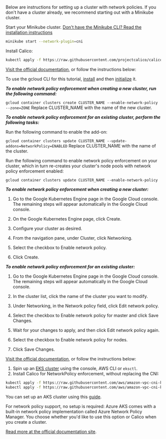 Below are instructions for setting up a cluster with network policies.
If you don't have a cluster already, we recommend starting out with a Minikube cluster.

<Tabs groupId="cni">
<TabItem value="minikube" label="Minikube">
    Start your Minikube cluster. <a href="https://minikube.sigs.k8s.io/docs/start/">Don't have the Minikube CLI? Read the installation instructions</a>

```bash
minikube start --network-plugin=cni
```

Install Calico:
```bash
kubectl apply -f https://raw.githubusercontent.com/projectcalico/calico/v3.24.1/manifests/calico.yaml
```
</TabItem>
<TabItem value="gke" label="Google GKE">
<a href="https://cloud.google.com/kubernetes-engine/docs/how-to/network-policy#gcloud">Visit the official documentation</a>, or follow the instructions below:
<Tabs>
<TabItem value="cli" label="gcloud CLI">

To use the gcloud CLI for this tutorial, [install](https://cloud.google.com/sdk/docs/install) and then 
[initialize](https://cloud.google.com/sdk/docs/initializing) it.

***To enable network policy enforcement when creating a new cluster, run the following command:***


`gcloud container clusters create CLUSTER_NAME --enable-network-policy --zone=ZONE`
Replace CLUSTER_NAME with the name of the new cluster.

***To enable network policy enforcement for an existing cluster, perform the following tasks:***

Run the following command to enable the add-on:


`gcloud container clusters update CLUSTER_NAME --update-addons=NetworkPolicy=ENABLED`
Replace CLUSTER_NAME with the name of the cluster.

Run the following command to enable network policy enforcement on your cluster, which in turn re-creates your cluster's node pools with network policy enforcement enabled:

`gcloud container clusters update CLUSTER_NAME --enable-network-policy`
</TabItem>
<TabItem value="console" label="Console">

***To enable network policy enforcement when creating a new cluster:***

1. Go to the Google Kubernetes Engine page in the Google Cloud console.
   The remaining steps will appear automatically in the Google Cloud console.

2. On the Google Kubernetes Engine page, click Create.
3. Configure your cluster as desired.
4. From the navigation pane, under Cluster, click Networking.
5. Select the checkbox to Enable network policy.
6. Click Create.


***To enable network policy enforcement for an existing cluster:***

1. Go to the Google Kubernetes Engine page in the Google Cloud console. The remaining steps will appear automatically in the Google Cloud console.

2. In the cluster list, click the name of the cluster you want to modify.
3. Under Networking, in the Network policy field, click Edit network policy.
4. Select the checkbox to Enable network policy for master and click Save Changes.
5. Wait for your changes to apply, and then click Edit network policy again.
6. Select the checkbox to Enable network policy for nodes.
7. Click Save Changes.

</TabItem>
</Tabs>
</TabItem>
<TabItem value="eks" label="AWS EKS">
<a href="https://docs.aws.amazon.com/eks/latest/userguide/calico.html">Visit the official documentation</a>, or follow the instructions below:

1. Spin up an [EKS cluster](https://docs.aws.amazon.com/eks/latest/userguide/create-cluster.html) using the console, AWS CLI or `eksctl`.
2. Install Calico for NetworkPolicy enforcement, without replacing the CNI:
```bash
kubectl apply -f https://raw.githubusercontent.com/aws/amazon-vpc-cni-k8s/master/config/master/calico-operator.yaml
kubectl apply -f https://raw.githubusercontent.com/aws/amazon-vpc-cni-k8s/master/config/master/calico-crs.yaml
```
</TabItem>
<TabItem value="aks" label="Azure AKS">

You can set up an AKS cluster using this [guide](https://learn.microsoft.com/en-us/azure/aks/learn/quick-kubernetes-deploy-cli).

For network policy support, no setup is required: Azure AKS comes with a built-in network policy implementation called Azure Network Policy Manager. You choose whether you'd like to use this option or Calico when you create a cluster.


<a href="https://learn.microsoft.com/en-us/azure/aks/use-network-policies"> Read more at the official documentation site</a>.
</TabItem>
</Tabs>